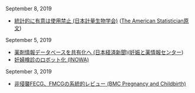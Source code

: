 September 8, 2019
* [統計的に有意は使用禁止 (日本計量生物学会)](http://www.biometrics.gr.jp/newsletter/all/kaiho130.pdf) ([The American Statistician原文](https://www.tandfonline.com/doi/full/10.1080/00031305.2019.1583913))

September 5, 2019
* [薬剤情報データベースを共有化へ (日本経済新聞)](https://www.nikkei.com/article/DGXMZO49407430U9A900C1CR8000/)([妊娠と薬情報センター](https://www.ncchd.go.jp/kusuri/about.html))
* [妊婦検診のロボット化 (INOWA)](https://www.inowamed.com/blank-2)

September 3, 2019
* [非侵襲FECG、FMCGの系統的レビュー (BMC Pregnancy and Childbirth)](https://doi.org/10.1186/s12884-019-2357-9)
